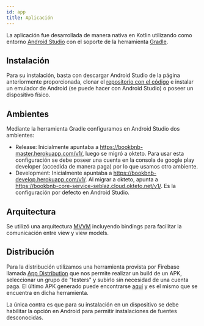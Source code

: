 ```yaml
---
id: app
title: Aplicación
---
```


La aplicación fue desarrollada de manera nativa en Kotlin utilizando como entorno [Android Studio](https://developer.android.com/studio) con el soporte de la herramienta [Gradle](https://gradle.org/).

## Instalación

Para su instalación, basta con descargar Android Studio de la página anteriormente proporcionada, clonar el [repositorio con el código](https://github.com/BookBnB/android-app) e instalar un emulador de Android (se puede hacer con Android Studio) o poseer un dispositivo físico.

## Ambientes

Mediante la herramienta Gradle configuramos en Android Studio dos ambientes:

- Release: Inicialmente apuntaba a https://bookbnb-master.herokuapp.com/v1/, luego se migró a okteto. Para usar esta configuración se debe poseer una cuenta en la consola de google play developer (accedida de manera paga) por lo que usamos otro ambiente.
- Development: Inicialmente apuntaba a https://bookbnb-develop.herokuapp.com/v1/. Al migrar a okteto, apunta a https://bookbnb-core-service-seblaz.cloud.okteto.net/v1/. Es la configuración por defecto en Android Studio.

## Arquitectura

Se utilizó una arquitectura [MVVM](https://es.wikipedia.org/wiki/Modelo%E2%80%93vista%E2%80%93modelo_de_vista) incluyendo bindings para facilitar la comunicación entre view y view models.


## Distribución

Para la distribución utilizamos una herramienta provista por Firebase llamada [App Distribution](https://firebase.google.com/docs/app-distribution) que nos permite realizar un build de un APK, seleccionar un grupo de "testers" y subirlo sin necesidad de una cuenta paga. El último APK generado puede encontrarse [aquí](https://github.com/BookBnB/bookbnb.github.io/raw/doc/static/bookbnb.apk) y es el mismo que se encuentra en dicha herramienta.

La única contra es que para su instalación en un dispositivo se debe habilitar la opción en Android para permitir instalaciones de fuentes desconocidas.
